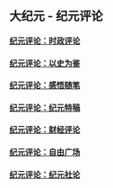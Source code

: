 ## 大纪元 - 纪元评论

#### [纪元评论：时政评论](indexes/nsc1025/README.md?10180330)
#### [纪元评论：以史为鉴](indexes/nsc1028/README.md?10180330)
#### [纪元评论：感悟随笔](indexes/nsc1035/README.md?10180330)
#### [纪元评论：纪元特稿](indexes/nsc424/README.md?10180330)
#### [纪元评论：财经评论](indexes/nsc1026/README.md?10180330)
#### [纪元评论：自由广场](indexes/nsc993/README.md?10180330)
#### [纪元评论：纪元社论](indexes/nsc422/README.md?10180330)
